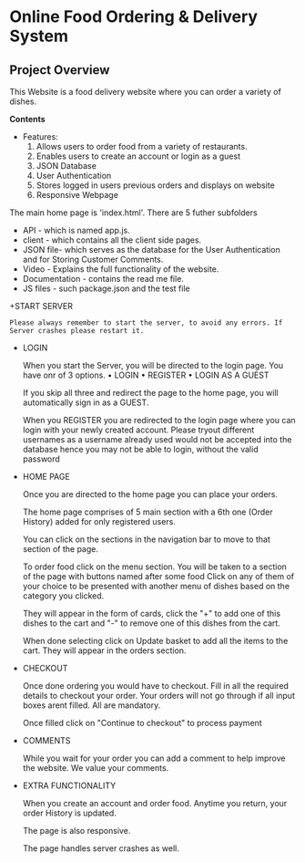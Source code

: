 # Online Food Ordering & Delivery System

## Project Overview

This Website is a food delivery website where you can order a variety of dishes.

**Contents**

- Features:
    1. Allows users to order food from a variety of restaurants.
    2. Enables users to create an account or login as a guest
    3. JSON Database 
    4. User Authentication 
    5. Stores logged in users previous orders and displays on website
    6. Responsive Webpage

The main home page is 'index.html'.  There are 5 futher subfolders
+ API - which is named app.js.
+ client - which contains all the client side pages. 
+ JSON file- which serves as the database for the User Authentication and for Storing Customer Comments. 
+ Video  - Explains the full functionality of the website.
+ Documentation - contains the read me file. 
+ JS files - such package.json and the test file


+START SERVER

    Please always remember to start the server, to avoid any errors. If Server crashes please restart it.

+ LOGIN

    When you start the Server, you will be directed to the login page. You have onr of 3 options. 
    • LOGIN
    • REGISTER
    • LOGIN AS A GUEST

    If you skip all three and redirect the page to the home page, you will automatically sign in as a GUEST.

    When you REGISTER you are redirected to the login page where you can login with your newly created account.
    Please tryout different usernames as a username already used would not be accepted into the database hence you may 
    not be able to login, without the valid password
    
+ HOME PAGE 

    Once you are directed to the home page you can place your orders.

    The home page comprises of 5 main section with a 6th one (Order History) added for only registered users.

    You can click on the sections in the navigation bar to move to that section of the page.

    To order food click on the menu section.
    You will be taken to a section of the page with buttons named after some food
    Click on any of them of your choice to be presented with another menu of dishes based on the category 
    you clicked.

    They will appear in the form of cards, click the "+" to add one of this dishes to the cart and "-" to 
    remove one of this dishes from the cart.

    When done selecting click on Update basket to add all the items to the cart. They will appear in the orders section.

+ CHECKOUT

    Once done ordering you would have to checkout. Fill in all the required details to checkout your order. Your orders will not 
    go through if all input boxes arent filled. All are mandatory. 

    Once filled click on "Continue to checkout" to process payment

+ COMMENTS

    While you wait for your order you can add a comment to help improve the website. We value your comments.


+ EXTRA FUNCTIONALITY

    When you create an account and order food. Anytime you return, your order History is updated.

    The page is also responsive.

    The page handles server crashes as well.





    





